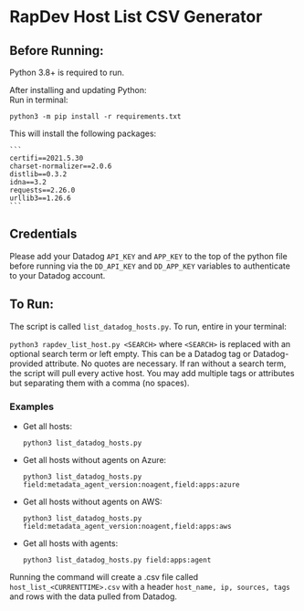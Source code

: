 # RapDev Host List CSV Generator

## Before Running:

Python 3.8+ is required to run. 

After installing and updating Python:  
Run in terminal:  

`python3 -m pip install -r requirements.txt`  

This will install the following packages:

    ```
    certifi==2021.5.30
    charset-normalizer==2.0.6
    distlib==0.3.2
    idna==3.2
    requests==2.26.0
    urllib3==1.26.6
    ```

## Credentials

Please add your Datadog `API_KEY` and `APP_KEY` to the top of the python file before running via the `DD_API_KEY` and `DD_APP_KEY` variables to authenticate to your Datadog account. 

## To Run:

The script is called `list_datadog_hosts.py`. To run, entire in your terminal:  

`python3 rapdev_list_host.py <SEARCH>`  where `<SEARCH>` is replaced with an optional search term or left empty. This can be a Datadog tag or Datadog-provided attribute. No quotes are necessary. If ran without a search term, the script will pull every active host. You may add multiple tags or attributes but separating them with a comma (no spaces). 

### Examples

- Get all hosts:

    ```
    python3 list_datadog_hosts.py
    ```

- Get all hosts without agents on Azure:

    ```
    python3 list_datadog_hosts.py field:metadata_agent_version:noagent,field:apps:azure
    ```

- Get all hosts without agents on AWS:

    ```
    python3 list_datadog_hosts.py field:metadata_agent_version:noagent,field:apps:aws
    ```

- Get all hosts with agents:

    ```
    python3 list_datadog_hosts.py field:apps:agent
    ```

Running the command will create a .csv file called `host_list_<CURRENTTIME>.csv` with a header `host_name, ip, sources, tags` and rows with the data pulled from Datadog.
